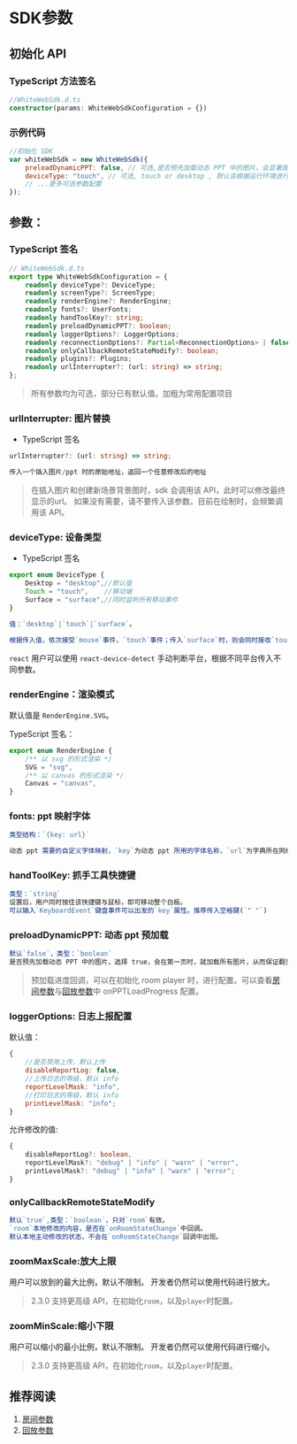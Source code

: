 # SDK参数

## 初始化 API

### TypeScript 方法签名

```TypeScript
//WhiteWebSdk.d.ts
constructor(params: WhiteWebSdkConfiguration = {})
```

### 示例代码

```javascript
//初始化 SDK
var whiteWebSdk = new WhiteWebSdk({
    preloadDynamicPPT: false, // 可选,是否预先加载动态 PPT 中的图片，会显著提升用户体验，降低翻页的图片加载时长
    deviceType: "touch", // 可选, touch or desktop , 默认会根据运行环境进行推断
    // ...更多可选参数配置
});
```

## 参数：

### TypeScript 签名

```Typescript
// WhiteWebSdk.d.ts
export type WhiteWebSdkConfiguration = {
    readonly deviceType?: DeviceType;
    readonly screenType?: ScreenType;
    readonly renderEngine?: RenderEngine;
    readonly fonts?: UserFonts;
    readonly handToolKey?: string;
    readonly preloadDynamicPPT?: boolean;
    readonly loggerOptions?: LoggerOptions;
    readonly reconnectionOptions?: Partial<ReconnectionOptions> | false;
    readonly onlyCallbackRemoteStateModify?: boolean;
    readonly plugins?: Plugins;
    readonly urlInterrupter?: (url: string) => string;
};
```

>所有参数均为可选，部分已有默认值。加粗为常用配置项目

### **urlInterrupter**: 图片替换

* TypeScript 签名

```typescript
urlInterrupter?: (url: string) => string;
```

```js
传入一个插入图片/ppt 时的原始地址，返回一个任意修改后的地址
```

>在插入图片和创建新场景背景图时，sdk 会调用该 API，此时可以修改最终显示的url。
>如果没有需要，请不要传入该参数。目前在绘制时，会频繁调用该 API。

### **deviceType**: 设备类型

* TypeScript 签名

```typescript
export enum DeviceType {
    Desktop = "desktop",//默认值
    Touch = "touch",    //移动端
    Surface = "surface",//同时监听所有移动事件
}
```

```js
值：`desktop`|`touch`|`surface`。

根据传入值，依次接受`mouse`事件，`touch`事件；传入`surface`时，则会同时接收`touch`,`mouse`事件。
```

`react` 用户可以使用 `react-device-detect` 手动判断平台，根据不同平台传入不同参数。

### **renderEngine**：渲染模式

默认值是 ``RenderEngine.SVG``。

TypeScript 签名：

```typescript
export enum RenderEngine {
    /** 以 svg 的形式渲染 */
    SVG = "svg",
    /** 以 canvas 的形式渲染 */
    Canvas = "canvas",
}
```

### fonts: ppt 映射字体

```js
类型结构：`{key: url}`

动态 ppt 需要的自定义字体映射，`key`为动态 ppt 所用的字体名称，`url`为字典所在网络地址。
```

### **handToolKey**: 抓手工具快捷键

```js
类型：`string`
设置后，用户同时按住该快捷键与鼠标，即可移动整个白板。
可以输入`KeyboardEvent`键盘事件可以出发的`key`属性。推荐传入空格键(`" "`)
```

### preloadDynamicPPT: 动态 ppt 预加载

```js
默认`false`，类型：`boolean`
是否预先加载动态 PPT 中的图片，选择 true，会在第一页时，就加载所有图片，从而保证翻页时，能够立即显示图片。
```

>预加载进度回调，可以在初始化 room player 时，进行配置。可以查看[房间参数](./room.md)与[回放参数](./player.md)中 onPPTLoadProgress 配置。

### loggerOptions: 日志上报配置

默认值：

```js
{
    //是否禁用上传，默认上传
    disableReportLog: false,
    //上传日志的等级，默认 info
    reportLevelMask: "info",
    //打印日志的等级，默认 info
    printLevelMask: "info";
}
```

允许修改的值:
```Typescript
{
    disableReportLog?: boolean,
    reportLevelMask?: "debug" | "info" | "warn" | "error",
    printLevelMask?: "debug" | "info" | "warn" | "error";
}
```

### onlyCallbackRemoteStateModify

```js
默认`true`,类型：`boolean`，只对`room`有效。
`room`本地修改的内容，是否在`onRoomStateChange`中回调。
默认本地主动修改的状态，不会在`onRoomStateChange`回调中出现。
```

### zoomMaxScale:放大上限

用户可以放到的最大比例，默认不限制。
开发者仍然可以使用代码进行放大。

>2.3.0 支持更高级 API，在初始化`room`，以及`player`时配置。

### zoomMinScale:缩小下限

用户可以缩小的最小比例，默认不限制。
开发者仍然可以使用代码进行缩小。

>2.3.0 支持更高级 API，在初始化`room`，以及`player`时配置。

## 推荐阅读

1. [房间参数](./room.md)
1. [回放参数](./player.md)